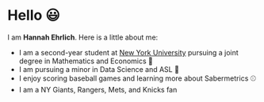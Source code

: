 # Hello 😃

I am **Hannah Ehrlich**. Here is a little about me:

* I am a second-year student at [New York University](https://www.nyu.edu/) pursuing a joint degree in Mathematics and Economics 📓 
* I am pursuing a minor in Data Science and ASL 🤟
* I enjoy scoring baseball games and learning more about Sabermetrics ⚾
* I am a NY Giants, Rangers, Mets, and Knicks fan
